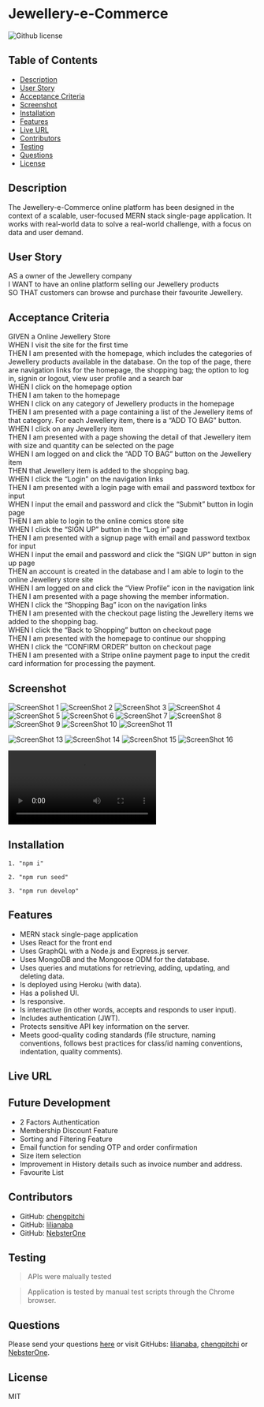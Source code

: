 # Jewellery-e-Commerce

![Github license](https://img.shields.io/badge/license-MIT-blue.svg)

## Table of Contents

- [Description](#description)
- [User Story](#user-story)
- [Acceptance Criteria](#acceptance-criteria)
- [Screenshot](#screenshot)
- [Installation](#installation)
- [Features](#features)
- [Live URL](#live-url)
- [Contributors](#contributors)
- [Testing](#testing)
- [Questions](#questions)
- [License](#license)

## Description

The Jewellery-e-Commerce online platform has been designed in the context of a scalable, user-focused MERN stack single-page application. It works with real-world data to solve a real-world challenge, with a focus on data and user demand.

## User Story

AS a owner of the Jewellery company<br />
I WANT to have an online platform selling our Jewellery products<br />
SO THAT customers can browse and purchase their favourite Jewellery.

## Acceptance Criteria

GIVEN a Online Jewellery Store<br />
WHEN I visit the site for the first time<br />
THEN I am presented with the homepage, which includes the categories of Jewellery products available in the database. On the top of the page, there are navigation links for the homepage, the shopping bag; the option to log in, signin or logout, view user profile and a search bar<br />
WHEN I click on the homepage option<br />
THEN I am taken to the homepage<br />
WHEN I click on any category of Jewellery products in the homepage<br />
THEN I am presented with a page containing a list of the Jewellery items of that category. For each Jewellery item, there is a “ADD TO BAG” button.<br />
WHEN I click on any Jewellery item<br />
THEN I am presented with a page showing the detail of that Jewellery item with size and quantity can be selected on the page<br />
WHEN I am logged on and click the “ADD TO BAG” button on the Jewellery item<br />
THEN that Jewellery item is added to the shopping bag.<br />
WHEN I click the “Login” on the navigation links<br />
THEN I am presented with a login page with email and password textbox for input<br />
WHEN I input the email and password and click the “Submit” button in login page<br />
THEN I am able to login to the online comics store site<br />
WHEN I click the “SIGN UP” button in the “Log in” page<br />
THEN I am presented with a signup page with email and password textbox for input<br />
WHEN I input the email and password and click the “SIGN UP” button in sign up page<br />
THEN an account is created in the database and I am able to login to the online Jewellery store site<br />
WHEN I am logged on and click the “View Profile” icon in the navigation link<br />
THEN I am presented with a page showing the member information.<br />
WHEN I click the “Shopping Bag” icon on the navigation links<br />
THEN I am presented with the checkout page listing the Jewellery items we added to the shopping bag.<br />
WHEN I click the “Back to Shopping” button on checkout page<br />
THEN I am presented with the homepage to continue our shopping<br />
WHEN I click the “CONFIRM ORDER” button on checkout page<br />
THEN I am presented with a Stripe online payment page to input the credit card information for processing the payment.

## Screenshot

![ScreenShot 1](./client/public/images/bella1.jpg)
![ScreenShot 2](./client/public/images/bella2.jpg)
![ScreenShot 3](./client/public/images/bella3.jpg)
![ScreenShot 4](./client/public/images/bella4.jpg)
![ScreenShot 5](./client/public/images/bella5.jpg)
![ScreenShot 6](./client/public/images/bella6.jpg)
![ScreenShot 7](./client/public/images/bella7.jpg)
![ScreenShot 8](./client/public/images/bella8.jpg)
![ScreenShot 9](./client/public/images/bella9.jpg)
![ScreenShot 10](./client/public/images/bella10.jpg)
![ScreenShot 11](./client/public/images/bella11.jpg)

![ScreenShot 13](./client/public/images/bella13.jpg)
![ScreenShot 14](./client/public/images/bella14.jpg)
![ScreenShot 15](./client/public/images/bella15.jpg)
![ScreenShot 16](./client/public/images/bella16.jpg)

![Video](./client/public/images/Bellagio.webm)

## Installation

```
1. "npm i"
```

```
2. "npm run seed"
```

```
3. "npm run develop"
```

## Features

- MERN stack single-page application
- Uses React for the front end
- Uses GraphQL with a Node.js and Express.js server.
- Uses MongoDB and the Mongoose ODM for the database.
- Uses queries and mutations for retrieving, adding, updating, and deleting data.
- Is deployed using Heroku (with data).
- Has a polished UI.
- Is responsive.
- Is interactive (in other words, accepts and responds to user input).
- Includes authentication (JWT).
- Protects sensitive API key information on the server.
- Meets good-quality coding standards (file structure, naming conventions, follows best practices for class/id naming conventions, indentation, quality comments).

## Live URL

## Future Development

- 2 Factors Authentication
- Membership Discount Feature
- Sorting and Filtering Feature
- Email function for sending OTP and order confirmation
- Size item selection
- Improvement in History details such as invoice number and address.
- Favourite List

## Contributors

- GitHub: [chengpitchi](https://github.com/chengpitchi)
- GitHub: [lilianaba](https://github.com/lilianaba)
- GitHub: [NebsterOne](https://github.com/NebsterOne)

## Testing

> APIs were malually tested

> Application is tested by manual test scripts through the Chrome browser.

## Questions

Please send your questions [here](mailto:findme@gmail.com?subject=[GitHub]%20Dev%20Connect) or visit GitHubs: [lilianaba](https://github.com/lilianaba), [chengpitchi](https://github.com/chengpitchi) or [NebsterOne](https://github.com/NebsterOne).

## License

MIT
